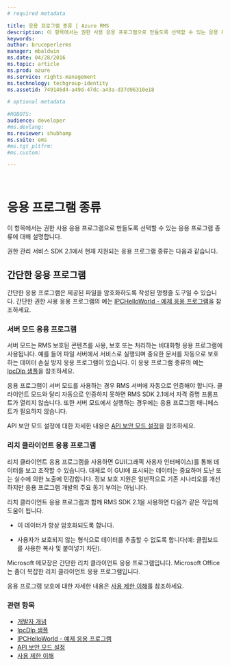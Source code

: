 ```yaml
---
# required metadata

title: 응용 프로그램 종류 | Azure RMS
description: 이 항목에서는 권한 사용 응용 프로그램으로 만들도록 선택할 수 있는 응용 프로그램 종류에 대해 설명합니다.
keywords:
author: bruceperlerms
manager: mbaldwin
ms.date: 04/28/2016
ms.topic: article
ms.prod: azure
ms.service: rights-management
ms.technology: techgroup-identity
ms.assetid: 749146d4-a49d-47dc-a43a-d37d96310e18

# optional metadata

#ROBOTS:
audience: developer
#ms.devlang:
ms.reviewer: shubhamp
ms.suite: ems
#ms.tgt_pltfrm:
#ms.custom:

---
```


﻿
# 응용 프로그램 종류


이 항목에서는 권한 사용 응용 프로그램으로 만들도록 선택할 수 있는 응용 프로그램 종류에 대해 설명합니다.

권한 관리 서비스 SDK 2.1에서 현재 지원되는 응용 프로그램 종류는 다음과 같습니다.

## 간단한 응용 프로그램

간단한 응용 프로그램은 제공된 파일을 암호화하도록 작성된 명령줄 도구일 수 있습니다. 간단한 권한 사용 응용 프로그램의 예는 [IPCHelloWorld - 예제 응용 프로그램](how-to-build-your-first-application.md)을 참조하세요.

### 서버 모드 응용 프로그램


서버 모드는 RMS 보호된 콘텐츠를 사용, 보호 또는 처리하는 비대화형 응용 프로그램에 사용됩니다. 예를 들어 파일 서버에서 서비스로 실행되며 중요한 문서를 자동으로 보호하는 데이터 손실 방지 응용 프로그램이 있습니다. 이 응용 프로그램 종류의 예는 [IpcDlp 샘플](https://Code.MSDN.Microsoft.Com/IpcDlp-Sample-Application-d30bb99d)을 참조하세요.

응용 프로그램이 서버 모드를 사용하는 경우 RMS 서버에 자동으로 인증해야 합니다. 클라이언트 모드와 달리 자동으로 인증하지 못하면 RMS SDK 2.1에서 자격 증명 프롬프트가 열리지 않습니다. 또한 서버 모드에서 실행하는 경우에는 응용 프로그램 매니페스트가 필요하지 않습니다.

API 보안 모드 설정에 대한 자세한 내용은 [API 보안 모드 설정](setting-the-api-security-mode-api-mode.md)을 참조하세요.

### 리치 클라이언트 응용 프로그램

리치 클라이언트 응용 프로그램을 사용하면 GUI(그래픽 사용자 인터페이스)를 통해 데이터를 보고 조작할 수 있습니다. 대체로 이 GUI에 표시되는 데이터는 중요하며 도난 또는 실수에 의한 노출에 민감합니다. 정보 보호 지원은 일반적으로 기존 시나리오를 개선하지만 응용 프로그램 개발의 주요 동기 부여는 아닙니다.

리치 클라이언트 응용 프로그램과 함께 RMS SDK 2.1을 사용하면 다음가 같은 작업에 도움이 됩니다.

-   이 데이터가 항상 암호화되도록 합니다.

-   사용자가 보호되지 않는 형식으로 데이터를 추출할 수 없도록 합니다(예: 클립보드를 사용한 복사 및 붙여넣기 차단).

Microsoft 메모장은 간단한 리치 클라이언트 응용 프로그램입니다. Microsoft Office는 좀더 복잡한 리치 클라이언트 응용 프로그램입니다.

응용 프로그램 보호에 대한 자세한 내용은 [사용 제한 이해](understanding-usage-restrictions.md)를 참조하세요.

### 관련 항목

* [개발자 개념](ad-rms-concepts-nav.md)
* [IpcDlp 샘플](https://Code.MSDN.Microsoft.Com/IpcDlp-Sample-Application-d30bb99d)
* [IPCHelloWorld - 예제 응용 프로그램](how-to-build-your-first-application.md)
* [API 보안 모드 설정](setting-the-api-security-mode-api-mode.md)
* [사용 제한 이해](understanding-usage-restrictions.md)
 

 





<!--HONumber=Apr16_HO3-->


